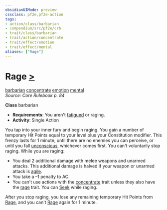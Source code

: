 ```yaml
---
obsidianUIMode: preview
cssclass: pf2e,pf2e-action
tags:
- action/class/barbarian
- compendium/src/pf2e/crb
- trait/class/barbarian
- trait/action/concentrate
- trait/effect/emotion
- trait/effect/mental
aliases: ["Rage"]
---
```

# Rage [>](chapter-9-playing-the-game.md#Actions "Single Action")
[barbarian](rules/traits/barbarian.md)  [concentrate](concentrate.md)  [emotion](emotion.md)  [mental](mental.md)  
*Source: Core Rulebook p. 84*  

**Class** barbarian
- **Requirements**: You aren't [fatigued](conditions.md#Fatigued) or raging.
- **Activity**: Single Action

You tap into your inner fury and begin raging. You gain a number of temporary Hit Points equal to your level plus your Constitution modifier. This frenzy lasts for 1 minute, until there are no enemies you can perceive, or until you fall [unconscious](conditions.md#Unconscious), whichever comes first. You can't voluntarily stop raging. While you are raging:

- You deal 2 additional damage with melee weapons and unarmed attacks. This additional damage is halved if your weapon or unarmed attack is [agile](agile.md).
- You take a –1 penalty to AC.
- You can't use actions with the [concentrate](concentrate.md) trait unless they also have the [rage](rules/traits/rage.md) trait. You can [Seek](seek.md) while raging.

After you stop raging, you lose any remaining temporary Hit Points from [Rage](../../../..//TTRPGShare-Pathfinder-2E-Vault/rules/actions/rage.md), and you can't [Rage](../../../..//TTRPGShare-Pathfinder-2E-Vault/rules/actions/rage.md) again for 1 minute.
